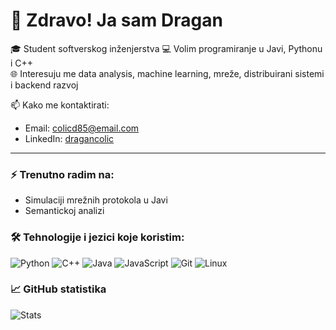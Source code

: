# 👋 Zdravo! Ja sam Dragan

🎓 Student softverskog inženjerstva
💻 Volim programiranje u Javi, Pythonu i C++  
🌐 Interesuju me data analysis, machine learning, mreže, distribuirani sistemi i backend razvoj  

📫 Kako me kontaktirati:  
- Email: colicd85@email.com  
- LinkedIn: [dragancolic](https://www.linkedin.com/in/dragancolic)

---

### ⚡ Trenutno radim na:
- Simulaciji mrežnih protokola u Javi
- Semantickoj analizi

### 🛠️ Tehnologije i jezici koje koristim:
![Python](https://img.shields.io/badge/Python-3776AB?style=for-the-badge&logo=python&logoColor=white)
![C++](https://img.shields.io/badge/C++-00599C?style=for-the-badge&logo=c%2b%2b&logoColor=white)
![Java](https://img.shields.io/badge/Java-ED8B00?style=for-the-badge&logo=java&logoColor=white)
![JavaScript](https://img.shields.io/badge/JavaScript-F7DF1E?style=for-the-badge&logo=javascript&logoColor=black)
![Git](https://img.shields.io/badge/Git-F05032?style=for-the-badge&logo=git&logoColor=white)
![Linux](https://img.shields.io/badge/Linux-FCC624?style=for-the-badge&logo=linux&logoColor=black)

### 📈 GitHub statistika
![Stats](https://github-readme-stats.vercel.app/api?username=dragancolic&show_icons=true&theme=tokyonight)
